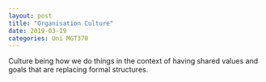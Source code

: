 ```yaml
---
layout: post
title: "Organisation Culture"
date: 2019-03-19
categories: Uni MGT370
---
```


Culture being how we do things in the context of having shared values and goals
that are replacing formal structures.


